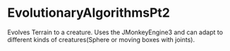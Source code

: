 EvolutionaryAlgorithmsPt2
=========================

Evolves Terrain to a creature.
Uses the JMonkeyEngine3 and can adapt to different kinds of creatures(Sphere or moving boxes with joints).
